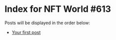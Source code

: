 # Index for NFT World #613
Posts will be displayed in the order below:

- [Your first post](./001-first.md)

